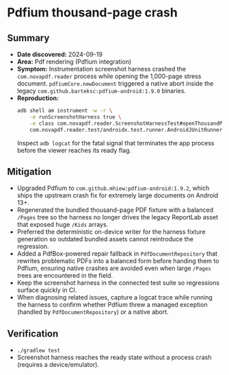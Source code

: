 # Pdfium thousand-page crash

## Summary

* **Date discovered:** 2024-09-19
* **Area:** Pdf rendering (Pdfium integration)
* **Symptom:** Instrumentation screenshot harness crashed the `com.novapdf.reader` process while opening the 1,000-page stress document. `pdfiumCore.newDocument` triggered a native abort inside the legacy `com.github.barteksc:pdfium-android:1.9.0` binaries.
* **Reproduction:**
  ```bash
  adb shell am instrument -w -r \
      -e runScreenshotHarness true \
      -e class com.novapdf.reader.ScreenshotHarnessTest#openThousandPageDocumentForScreenshots \
      com.novapdf.reader.test/androidx.test.runner.AndroidJUnitRunner
  ```
  Inspect `adb logcat` for the fatal signal that terminates the app process before the viewer reaches its ready flag.

## Mitigation

* Upgraded Pdfium to `com.github.mhiew:pdfium-android:1.9.2`, which ships the upstream crash fix for extremely large documents on Android 13+.
* Regenerated the bundled thousand-page PDF fixture with a balanced `/Pages` tree so the harness no longer drives the legacy ReportLab asset that exposed huge `/Kids` arrays.
* Preferred the deterministic on-device writer for the harness fixture generation so outdated bundled assets cannot reintroduce the regression.
* Added a PdfBox-powered repair fallback in `PdfDocumentRepository` that rewrites problematic PDFs into a balanced form before handing them to Pdfium, ensuring native crashes are avoided even when large `/Pages` trees are encountered in the field.
* Keep the screenshot harness in the connected test suite so regressions surface quickly in CI.
* When diagnosing related issues, capture a logcat trace while running the harness to confirm whether Pdfium threw a managed exception (handled by `PdfDocumentRepository`) or a native abort.

## Verification

* `./gradlew test`
* Screenshot harness reaches the ready state without a process crash (requires a device/emulator).
